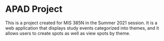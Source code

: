 # APAD Project
This is a project created for MIS 385N in the Summer 2021 session. It is a web application that displays study events categorized into themes, and it allows users to create spots as well as view spots by theme.
